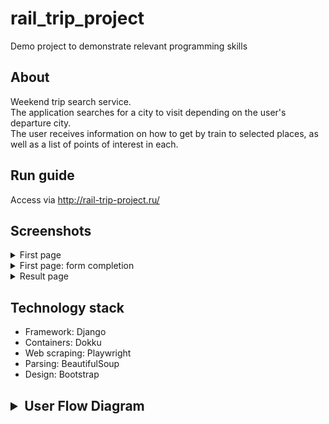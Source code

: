 # rail_trip_project

Demo project to demonstrate relevant programming skills
## About 
Weekend trip search service.   
The application searches for a city to visit depending on the user's departure city.   
The user receives information on how to get by train to selected places, as well as a list of points of interest in each.

## Run guide
Access via http://rail-trip-project.ru/

## Screenshots

<details><summary>First page</summary>     

![First page](/pictures/1.JPG "First page")   
</details>  

<details><summary>First page: form completion</summary>       

![Form completion](/pictures/2.jpg "Form completion")  
</details>
<details><summary>Result page</summary>     

![Result page](/pictures/3.JPG "Result page")   
</details>

## Technology stack
* Framework: Django
* Containers: Dokku
* Web scraping: Playwright
* Parsing: BeautifulSoup
* Design: Bootstrap

## <details><summary>User Flow Diagram</summary>![User Flow](/pictures/4.JPG "User Flow")</details>
